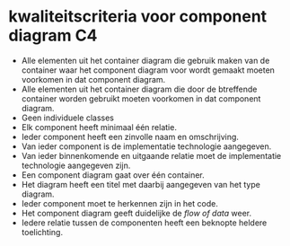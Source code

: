 # kwaliteitscriteria voor component diagram C4

- Alle elementen uit het container diagram die gebruik maken van de container waar het component diagram voor wordt gemaakt moeten voorkomen in dat component diagram.
- Alle elementen uit het container diagram die door de btreffende container worden gebruikt moeten voorkomen in dat component diagram.
- Geen individuele classes
- Elk component heeft minimaal één relatie.
- Ieder component heeft een zinvolle naam en omschrijving.
- Van ieder component is de implementatie technologie aangegeven.
- Van ieder binnenkomende en uitgaande relatie moet de implementatie technologie aangegeven zijn.
- Een component diagram gaat over één container.
- Het diagram heeft een titel met daarbij aangegeven van het type diagram.
- Ieder component moet te herkennen zijn in het code.
- Het component diagram geeft duidelijke de _flow of data_ weer.
- Iedere relatie tussen de componenten heeft een beknopte heldere toelichting.
